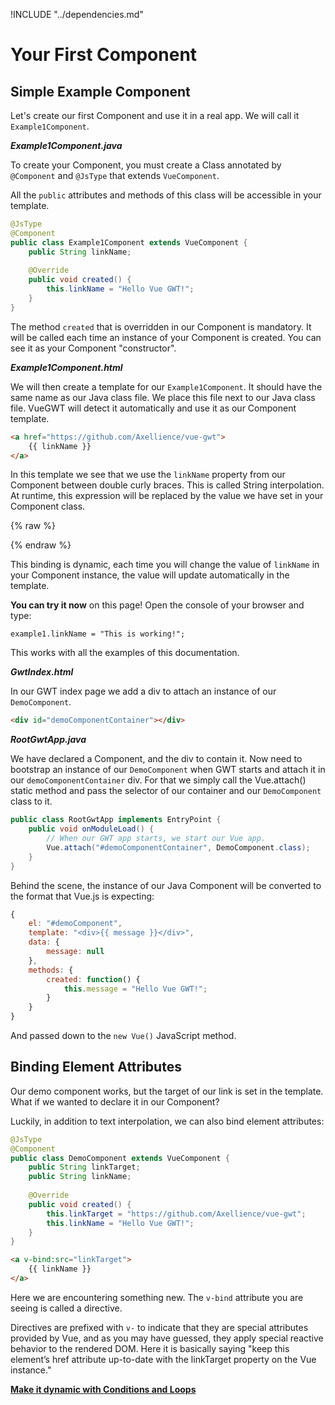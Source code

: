 !INCLUDE "../dependencies.md"

# Your First Component

## Simple Example Component

Let's create our first Component and use it in a real app.
We will call it `Example1Component`.

***Example1Component.java***

To create your Component, you must create a Class annotated by `@Component` and `@JsType` that extends `VueComponent`.

All the `public` attributes and methods of this class will be accessible in your template.

```java
@JsType
@Component
public class Example1Component extends VueComponent {
    public String linkName;
    
    @Override
    public void created() {
        this.linkName = "Hello Vue GWT!";
    }
}
```

The method `created` that is overridden in our Component is mandatory.
It will be called each time an instance of your Component is created.
You can see it as your Component "constructor".

***Example1Component.html***

We will then create a template for our `Example1Component`.
It should have the same name as our Java class file.
We place this file next to our Java class file.
VueGWT will detect it automatically and use it as our Component template.

```html
<a href="https://github.com/Axellience/vue-gwt">
    {{ linkName }}
</a>
```

In this template we see that we use the `linkName` property from our Component between double curly braces.
This is called String interpolation.
At runtime, this expression will be replaced by the value we have set in your Component class.

{% raw %}
<p class="example-container" data-name="Live Example 1">
    <span id="example1"></span>
</p>
{% endraw %}

This binding is dynamic, each time you will change the value of `linkName` in your Component instance, the value will update automatically in the template.

**You can try it now** on this page! Open the console of your browser and type:
```
example1.linkName = "This is working!";
```
This works with all the examples of this documentation.

***GwtIndex.html***

In our GWT index page we add a div to attach an instance of our `DemoComponent`.

```html
<div id="demoComponentContainer"></div>
```

***RootGwtApp.java***

We have declared a Component, and the div to contain it.
Now need to bootstrap an instance of our `DemoComponent` when GWT starts and attach it in our `demoComponentContainer` div.
For that we simply call the Vue.attach() static method and pass the selector of our container and our `DemoComponent` class to it.

```java
public class RootGwtApp implements EntryPoint {
    public void onModuleLoad() {
        // When our GWT app starts, we start our Vue app.
        Vue.attach("#demoComponentContainer", DemoComponent.class);
    }
}
```

Behind the scene, the instance of our Java Component will be converted to the format that Vue.js is expecting:
```javascript
{
    el: "#demoComponent",
    template: "<div>{{ message }}</div>",
    data: {
        message: null
    },
    methods: {
        created: function() {
            this.message = "Hello Vue GWT!";
        }
    }
}
```

And passed down to the `new Vue()` JavaScript method.

## Binding Element Attributes

Our demo component works, but the target of our link is set in the template.
What if we wanted to declare it in our Component?

Luckily, in addition to text interpolation, we can also bind element attributes:

```java
@JsType
@Component
public class DemoComponent extends VueComponent {
    public String linkTarget;
    public String linkName;
    
    @Override
    public void created() {
        this.linkTarget = "https://github.com/Axellience/vue-gwt";
        this.linkName = "Hello Vue GWT!";
    }
}
```

```html
<a v-bind:src="linkTarget">
    {{ linkName }}
</a>
```

Here we are encountering something new.
The `v-bind` attribute you are seeing is called a directive.

Directives are prefixed with `v-` to indicate that they are special attributes provided by Vue, and as you may have guessed, they apply special reactive behavior to the rendered DOM.
Here it is basically saying "keep this element’s href attribute up-to-date with the linkTarget property on the Vue instance."

**[Make it dynamic with Conditions and Loops](./conditional-and-loops.md)**